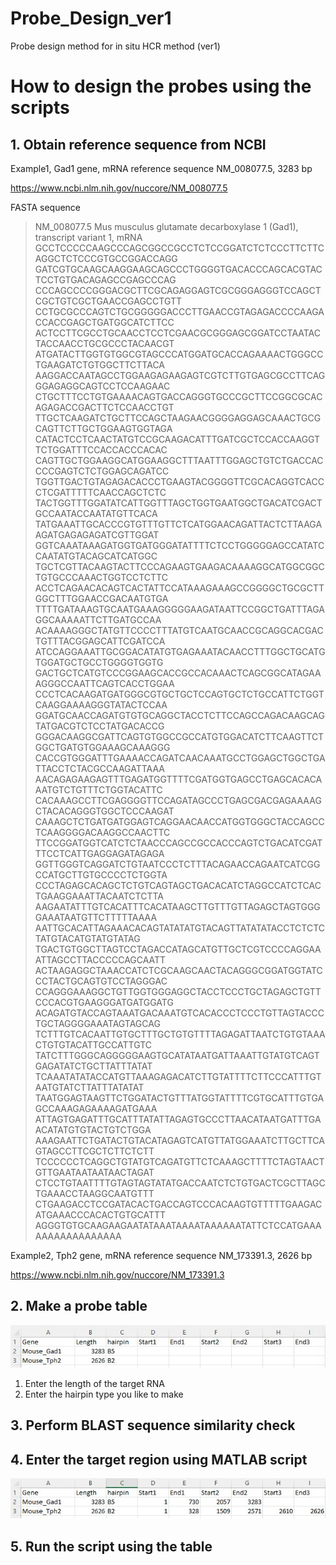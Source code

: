 # Probe_Design_ver1
Probe design method for in situ HCR method (ver1)


# How to design the probes using the scripts

## 1. Obtain reference sequence from NCBI

Example1, Gad1 gene, mRNA reference sequence NM_008077.5, 3283 bp

https://www.ncbi.nlm.nih.gov/nuccore/NM_008077.5

FASTA sequence
>NM_008077.5 Mus musculus glutamate decarboxylase 1 (Gad1), transcript variant 1, mRNA
GCCTCCCCCAAGCCCAGCGGCCGCCTCTCCGGATCTCTCCCTTCTTCAGGCTCTCCCGTGCCGGACCAGG
GATCGTGCAAGCAAGGAAGCAGCCCTGGGGTGACACCCAGCACGTACTCCTGTGACAGAGCCGAGCCCAG
CCCAGCCCCGGGACGCTTCGCAGAGGAGTCGCGGGAGGGTCCAGCTCGCTGTCGCTGAACCGAGCCTGTT
CCTGCGCCCAGTCTGCGGGGGACCCTTGAACCGTAGAGACCCCAAGACCACCGAGCTGATGGCATCTTCC
ACTCCTTCGCCTGCAACCTCCTCGAACGCGGGAGCGGATCCTAATACTACCAACCTGCGCCCTACAACGT
ATGATACTTGGTGTGGCGTAGCCCATGGATGCACCAGAAAACTGGGCCTGAAGATCTGTGGCTTCTTACA
AAGGACCAATAGCCTGGAAGAGAAGAGTCGTCTTGTGAGCGCCTTCAGGGAGAGGCAGTCCTCCAAGAAC
CTGCTTTCCTGTGAAAACAGTGACCAGGGTGCCCGCTTCCGGCGCACAGAGACCGACTTCTCCAACCTGT
TTGCTCAAGATCTGCTTCCAGCTAAGAACGGGGAGGAGCAAACTGCGCAGTTCTTGCTGGAAGTGGTAGA
CATACTCCTCAACTATGTCCGCAAGACATTTGATCGCTCCACCAAGGTTCTGGATTTCCACCACCCACAC
CAGTTGCTGGAAGGCATGGAAGGCTTTAATTTGGAGCTGTCTGACCACCCCGAGTCTCTGGAGCAGATCC
TGGTTGACTGTAGAGACACCCTGAAGTACGGGGTTCGCACAGGTCACCCTCGATTTTTCAACCAGCTCTC
TACTGGTTTGGATATCATTGGTTTAGCTGGTGAATGGCTGACATCGACTGCCAATACCAATATGTTCACA
TATGAAATTGCACCCGTGTTTGTTCTCATGGAACAGATTACTCTTAAGAAGATGAGAGAGATCGTTGGAT
GGTCAAATAAAGATGGTGATGGGATATTTTCTCCTGGGGGAGCCATATCCAATATGTACAGCATCATGGC
TGCTCGTTACAAGTACTTCCCAGAAGTGAAGACAAAAGGCATGGCGGCTGTGCCCAAACTGGTCCTCTTC
ACCTCAGAACACAGTCACTATTCCATAAAGAAAGCCGGGGCTGCGCTTGGCTTTGGAACCGACAATGTGA
TTTTGATAAAGTGCAATGAAAGGGGGAAGATAATTCCGGCTGATTTAGAGGCAAAAATTCTTGATGCCAA
ACAAAAGGGCTATGTTCCCCTTTATGTCAATGCAACCGCAGGCACGACTGTTTACGGAGCATTCGATCCA
ATCCAGGAAATTGCGGACATATGTGAGAAATACAACCTTTGGCTGCATGTGGATGCTGCCTGGGGTGGTG
GACTGCTCATGTCCCGGAAGCACCGCCACAAACTCAGCGGCATAGAAAGGGCCAATTCAGTCACCTGGAA
CCCTCACAAGATGATGGGCGTGCTGCTCCAGTGCTCTGCCATTCTGGTCAAGGAAAAGGGTATACTCCAA
GGATGCAACCAGATGTGTGCAGGCTACCTCTTCCAGCCAGACAAGCAGTATGACGTCTCCTATGACACCG
GGGACAAGGCGATTCAGTGTGGCCGCCATGTGGACATCTTCAAGTTCTGGCTGATGTGGAAAGCAAAGGG
CACCGTGGGATTTGAAAACCAGATCAACAAATGCCTGGAGCTGGCTGATTACCTCTACGCCAAGATTAAA
AACAGAGAAGAGTTTGAGATGGTTTTCGATGGTGAGCCTGAGCACACAAATGTCTGTTTCTGGTACATTC
CACAAAGCCTTCGAGGGGTTCCAGATAGCCCTGAGCGACGAGAAAAGCTACACAGGGTGGCTCCCAAGAT
CAAAGCTCTGATGATGGAGTCAGGAACAACCATGGTGGGCTACCAGCCTCAAGGGGACAAGGCCAACTTC
TTCCGGATGGTCATCTCTAACCCAGCCGCCACCCAGTCTGACATCGATTTCCTCATTGAGGAGATAGAGA
GGTTGGGTCAGGATCTGTAATCCCTCTTTACAGAACCAGAATCATCGGCCATGCTTGTGCCCCTCTGGTA
CCCTAGAGCACAGCTCTGTCAGTAGCTGACACATCTAGGCCATCTCACTGAAGGAAATTACAATCTCTTA
AAGAATATTTGTCACATTTCACATAAGCTTGTTTGTTAGAGCTAGTGGGGAAATAATGTTCTTTTTAAAA
AATTGCACATTAGAAACACAGTATATATGTACAGTTATATATACCTCTCTCTATGTACATGTATGTATAG
TGACTGTGGCTTAGTCCTAGACCATAGCATGTTGCTCGTCCCCAGGAAATTAGCCTTACCCCCAGCAATT
ACTAAGAGGCTAAACCATCTCGCAAGCAACTACAGGGCGGATGGTATCCCTACTGCAGTGTCCTAGGGAC
CCAGGGAAAGGCTGTTGGTGGGAGGCTACCTCCCTGCTAGAGCTGTTCCCACGTGAAGGGATGATGGATG
ACAGATGTACCAGTAAATGACAAATGTCACACCCTCCCTGTTAGTACCCTGCTAGGGGAAATAGTAGCAG
TCTTTGTCACAATTGTGCTTTGCTGTGTTTTAGAGATTAATCTGTGTAAACTGTGTACATTGCCATTGTC
TATCTTTGGGCAGGGGGAAGTGCATATAATGATTAAATTGTATGTCAGTGAGATATCTGCTTATTTATAT
TCAAATATATACCATGTTAAAGAGACATCTTGTATTTTCTTCCCATTTGTAATGTATCTTATTTATATAT
TAATGGAGTAAGTTCTGGATACTGTTTATGGTATTTTCGTGCATTTGTGAGCCAAAGAGAAAAGATGAAA
ATTAGTGAGATTTGCATTTATATTAGAGTGCCCTTAACATAATGATTTGAACATATGTGTACTGTCTGGA
AAAGAATTCTGATACTGTACATAGAGTCATGTTATGGAAATCTTGCTTCAGTAGCCTTCGCTCTTCTCTT
TCCCCCCTCAGGCTGTATGTCAGATGTTCTCAAAGCTTTTCTAGTAACTGTTGAATAATAATAACTAGAT
CTCCTGTAATTTTGTAGTAGTATATGACCAATCTCTGTGACTCGCTTAGCTGAAACCTAAGGCAATGTTT
CTGAAGACCTCCGATACACTGACCAGTCCCACAAGTGTTTTTGAAGACATGAAACCCACACTGTGCATTT
AGGGTGTGCAAGAAGAATATAAATAAAATAAAAAATATTCTCCATGAAAAAAAAAAAAAAAAA


Example2, Tph2 gene, mRNA reference sequence NM_173391.3, 2626 bp

https://www.ncbi.nlm.nih.gov/nuccore/NM_173391.3

## 2. Make a probe table 
![My Image1](Images/Table_Before.jpg)

1. Enter the length of the target RNA
2. Enter the hairpin type you like to make

## 3. Perform BLAST sequence similarity check


## 4. Enter the target region using MATLAB script
![My Image2](Images/Table_After.jpg)

## 5. Run the script using the table
